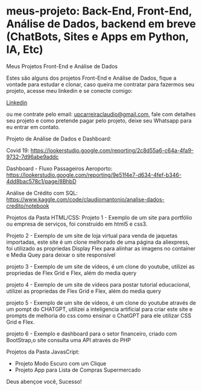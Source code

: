 # meus-projeto: Back-End, Front-End, Análise de Dados, backend em breve (ChatBots, Sites e Apps em Python, IA, Etc)
Meus Projetos Front-End e Análise de Dados

Estes são alguns dos projetos Front-End e Análise de Dados, fique a vontade para estudar e clonar, caso queira me contratar para fazermos seu projeto, acesse meu linkedin e se conecte comigo: 

[Linkedin](https://www.linkedin.com/in/claudio-m-antonio/) 

ou me contrate pelo email: upcarreiraclaudio@gmail.com, fale com detalhes seu projeto e como pretende pagar pelo projeto, deixe seu Whatsapp para eu entrar em contato.


Projeto de Análise de Dados e Dashboard: 

Covid 19: 
https://lookerstudio.google.com/reporting/2c8d55a6-c64a-4fa9-9732-7d96abe9addc

Dashboard - Fluxo Passageiros Aeroporto: 
https://lookerstudio.google.com/reporting/9e51f4e7-d634-4fef-b346-4dd8bac578c1/page/8BhbD

Análise de Crédito com SQL: https://www.kaggle.com/code/claudiomantonio/analise-dados-credito/notebook



Projetos da Pasta HTML/CSS:
Projeto 1 - Exemplo de um site para portfólio ou empresa de serviços, foi construido em html5 e css3. 

Projeto 2 - Exemplo de um site de loja virtual para venda de jaquetas importadas, este site é um clone melhorado de uma página da aliexpress, foi utilizado as propriedas Display Flex para alinhar as imagens no container e Media Quey para deixar o site responsível 

projeto 3 - Exemplo de um site de vídeos, é um clone do youtube, utilizei as propriedas de Flex Grid e Flex, além do media query 

projeto 4 - Exemplo de um site de vídeos para postar tutorial educacional, utilizei as propriedas de Flex Grid e Flex, além do media query

projeto 5 - Exemplo de um site de vídeos, é um clone do youtube através de um pompt do CHATGPT, utilizei a inteligencia artificial para criar este site e prompts de melhoria do css como ensinar o ChatGPT para ele utilizar CSS Grid e Flex. 

projeto 6 - Exemplo e dashboard para o setor financeiro, criado com BootStrap,o site consulta uma API através do PHP 


Projetos da Pasta JavasCript: 

- Projeto Modo Escuro com um Clique
- Projeto App para Lista de Compras Supermercado




Deus abençoe você, Sucesso! 
